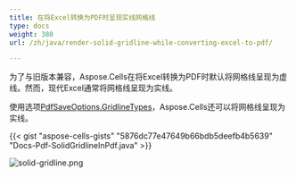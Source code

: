 ```yaml
---
title: 在将Excel转换为PDF时呈现实线网格线
type: docs
weight: 380
url: /zh/java/render-solid-gridline-while-converting-excel-to-pdf/

---
```


为了与旧版本兼容，Aspose.Cells在将Excel转换为PDF时默认将网格线呈现为虚线。然而，现代Excel通常将网格线呈现为实线。

使用选项[PdfSaveOptions.GridlineTypes](https://reference.aspose.com/cells/java/com.aspose.cells/pdfsaveoptions/#setGridlineType-int-)，Aspose.Cells还可以将网格线呈现为实线。 

{{< gist "aspose-cells-gists" "5876dc77e47649b66bdb5deefb4b5639" "Docs-Pdf-SolidGridlineInPdf.java" >}}

![solid-gridline.png](solid-gridline.png)

